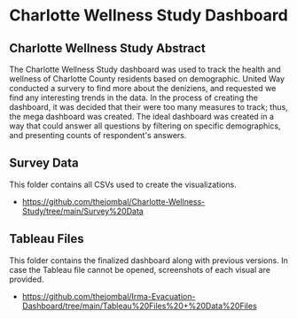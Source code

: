 # Charlotte Wellness Study Dashboard
## Charlotte Wellness Study Abstract

The Charlotte Wellness Study dashboard was used to track the health and wellness of Charlotte County residents based on demographic. United Way conducted a survery to find more about the deniziens, and requested we find any interesting trends in the data. In the process of creating the dashboard, it was decided that their were too many measures to track; thus, the mega dashboard was created. The ideal dashboard was created in a way that could answer all questions by filtering on specific demographics, and presenting counts of respondent's answers. 

## Survey Data
This folder contains all CSVs used to create the visualizations.
  - https://github.com/thejombal/Charlotte-Wellness-Study/tree/main/Survey%20Data

## Tableau Files
This folder contains the finalized dashboard along with previous versions. In case the Tableau file cannot be opened, screenshots of each visual are provided. 
  - https://github.com/thejombal/Irma-Evacuation-Dashboard/tree/main/Tableau%20Files%20+%20Data%20Files


